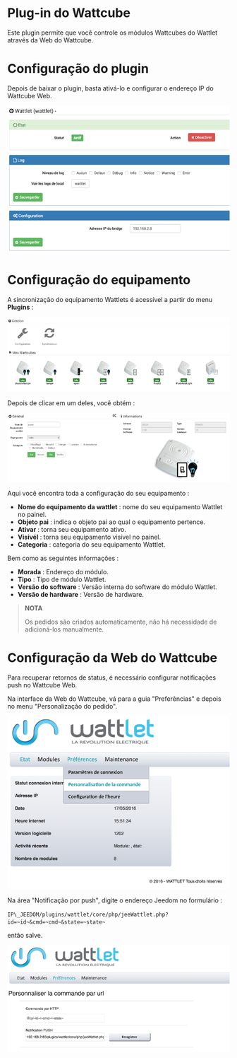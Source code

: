 # Plug-in do Wattcube

Este plugin permite que você controle os módulos Wattcubes do Wattlet através da Web do Wattcube.

# Configuração do plugin

Depois de baixar o plugin, basta ativá-lo e configurar o endereço IP do Wattcube Web.

![wattlet](../images/wattlet.png)

# Configuração do equipamento

A sincronização do equipamento Wattlets é acessível a partir do menu **Plugins** :

![wattlet2](../images/wattlet2.png)

Depois de clicar em um deles, você obtém :

![wattlet3](../images/wattlet3.png)

Aqui você encontra toda a configuração do seu equipamento :

-   **Nome do equipamento da wattlet** : nome do seu equipamento Wattlet no painel.
-   **Objeto pai** : indica o objeto pai ao qual o equipamento pertence.
-   **Ativar** : torna seu equipamento ativo.
-   **Visivél** : torna seu equipamento visível no painel.
-   **Categoria** : categoria do seu equipamento Wattlet.

Bem como as seguintes informações :

-   **Morada** : Endereço do módulo.
-   **Tipo** : Tipo de módulo Wattlet.
-   **Versão do software** : Versão interna do software do módulo Wattlet.
-   **Versão de hardware** : Versão de hardware.

>**NOTA**
>
> Os pedidos são criados automaticamente, não há necessidade de adicioná-los manualmente.

# Configuração da Web do Wattcube

Para recuperar retornos de status, é necessário configurar notificações push no Wattcube Web.

Na interface da Web do Wattcube, vá para a guia "Preferências" e depois no menu "Personalização do pedido".

![wattlet4](../images/wattlet4.png)

Na área "Notificação por push", digite o endereço Jeedom no formulário :

``IP\_JEEDOM/plugins/wattlet/core/php/jeeWattlet.php?id=~id~&cmd=~cmd~&state=~state~``

então salve.

![wattlet5](../images/wattlet5.png)
